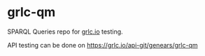 # grlc-qm
SPARQL Queries repo for [grlc.io](https://grlc.io/) testing.

API testing can be done on https://grlc.io/api-git/genears/grlc-qm
